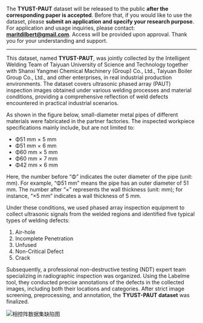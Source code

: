 The **TYUST-PAUT** dataset will be released to the public **after the corresponding paper is accepted**.
 Before that, if you would like to use the dataset, please **submit an application and specify your research purpose**.
 For application and usage inquiries, please contact: **[maritdilbert@gmail.com](mailto:maritdilbert@gmail.com)**.
 Access will be provided upon approval. Thank you for your understanding and support.

----------

This dataset, named **TYUST-PAUT**, was jointly collected by the Intelligent Welding Team of Taiyuan University of Science and Technology together with Shanxi Yangmei Chemical Machinery (Group) Co., Ltd., Taiyuan Boiler Group Co., Ltd., and other enterprises, in real industrial production environments. The dataset covers ultrasonic phased array (PAUT) inspection images obtained under various welding processes and material conditions, providing a comprehensive reflection of weld defects encountered in practical industrial scenarios.

As shown in the figure below, small-diameter metal pipes of different materials were fabricated in the partner factories. The inspected workpiece specifications mainly include, but are not limited to:

- Φ51 mm × 5 mm
- Φ51 mm × 6 mm
- Φ60 mm × 5 mm
- Φ60 mm × 7 mm
- Φ42 mm × 6 mm

Here, the number before “Φ” indicates the outer diameter of the pipe (unit: mm). For example, “Φ51 mm” means the pipe has an outer diameter of 51 mm. The number after “×” represents the wall thickness (unit: mm); for instance, “×5 mm” indicates a wall thickness of 5 mm.

Under these conditions, we used phased array inspection equipment to collect ultrasonic signals from the welded regions and identified five typical types of welding defects:

1. Air-hole
2. Incomplete Penetration
3. Unfused
4. Non-Critical Defect
5. Crack

Subsequently, a professional non-destructive testing (NDT) expert team specializing in radiographic inspection was organized. Using the Labelme tool, they conducted precise annotations of the defects in the collected images, including both their locations and categories. After strict image screening, preprocessing, and annotation, the **TYUST-PAUT dataset** was finalized.

![相控阵数据集缺陷图](./README.assets/相控阵数据集缺陷图.png)